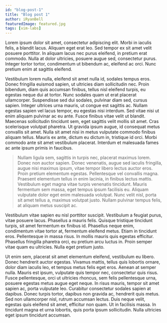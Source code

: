 ```yaml
---
id: "blog-post-1"
title: "Blog post 1"
author: iRyanBell
featuredImage: featured.jpg
tags: [vim-labs]
---
```


Lorem ipsum dolor sit amet, consectetur adipiscing elit. Morbi in iaculis felis, a blandit lacus. Aliquam eget erat leo. Sed tempor ex sit amet velit posuere porttitor. In aliquam lacus nec purus eleifend, in pretium erat commodo. Nulla at dolor ultricies, posuere augue sed, consectetur purus. Integer tortor tortor, condimentum ut bibendum ac, eleifend ac orci. Nunc pretium enim at sagittis eleifend.

Vestibulum lorem nulla, eleifend sit amet nulla id, sodales tempus eros. Donec fringilla euismod sapien, ut ultricies diam sollicitudin nec. Proin bibendum, diam quis accumsan finibus, tellus nisl eleifend turpis, eu egestas neque dui at tortor. Nunc sodales quam ut erat placerat ullamcorper. Suspendisse sed dui sodales, pulvinar diam sed, cursus sapien. Integer ultrices urna mauris, ut congue est sagittis ac. Nullam egestas sapien vel lacus tempor, eu egestas nisi interdum. Sed vitae nisi ut enim aliquam pulvinar ac eu ante. Fusce finibus vitae velit ut blandit. Maecenas sollicitudin tincidunt sem, eget sagittis velit mollis sit amet. Cras scelerisque volutpat pharetra. Ut gravida ipsum augue, id consequat metus convallis sit amet. Nulla sit amet nisi in metus vulputate commodo finibus aliquam tellus. Mauris ex ante, dictum eu dictum in, tristique id orci. Morbi commodo ante sit amet vestibulum placerat. Interdum et malesuada fames ac ante ipsum primis in faucibus.

> Nullam ligula sem, sagittis in turpis nec, placerat maximus lorem. Donec non auctor sapien. Donec venenatis, augue sed iaculis fringilla, augue nisi maximus ipsum, vitae tempor libero lectus auctor eros. Proin pretium elementum egestas. Pellentesque vel convallis magna. Praesent elementum tellus in enim lacinia, in finibus lectus mattis. Vestibulum eget magna vitae turpis venenatis tincidunt. Mauris fermentum sem massa, eget tempus ipsum facilisis eu. Aliquam vulputate dolor eget enim malesuada volutpat. Nunc velit nisl, porta sit amet tellus a, maximus volutpat justo. Nullam pulvinar tempus felis, at aliquam metus suscipit ac.

Vestibulum vitae sapien eu nisl porttitor suscipit. Vestibulum a feugiat purus, vitae posuere lacus. Phasellus a mauris felis. Quisque tristique tincidunt turpis, sit amet fermentum ex finibus id. Phasellus neque enim, condimentum vitae tortor at, fermentum eleifend metus. Etiam in tincidunt eros. Pellentesque in massa risus. In mollis mauris quis egestas efficitur. Phasellus fringilla pharetra orci, eu pretium arcu luctus in. Proin semper vitae quam eu ultricies. Nulla eget pretium justo.

Ut enim sem, placerat sit amet elementum eleifend, vestibulum eu libero. Donec hendrerit auctor egestas. Vivamus mattis, tellus quis lobortis ornare, dolor diam iaculis leo, et tempus metus felis eget eros. Aenean at semper nulla. Mauris est ipsum, vulputate quis tempor nec, consectetur quis risus. Fusce pellentesque, orci ut ultricies rhoncus, sem felis pellentesque urna, posuere egestas metus augue eget neque. In risus mauris, tempor sit amet sapien ac, porta vulputate leo. Curabitur consectetur sodales sapien at dapibus. Donec turpis tortor, dapibus non gravida ac, hendrerit quis metus. Sed non ullamcorper nisl, rutrum accumsan lectus. Duis neque velit, egestas quis eleifend sit amet, efficitur non quam. Ut in facilisis massa. In tincidunt magna et urna lobortis, quis porta ipsum sollicitudin. Nulla ultricies eget ipsum tincidunt accumsan.
